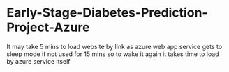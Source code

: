 # Early-Stage-Diabetes-Prediction-Project-Azure
It may take 5 mins to load website by link as azure web app service gets to sleep mode if not used for 15 mins so to wake it again it takes time to load by azure service itself
[](https://raw.githubusercontent.com/Atharv-Chaudhari/Early-Stage-Diabetes-Prediction/main/ss1.jpg)
[](https://raw.githubusercontent.com/Atharv-Chaudhari/Early-Stage-Diabetes-Prediction/main/ss2.jpg)
[](https://raw.githubusercontent.com/Atharv-Chaudhari/Early-Stage-Diabetes-Prediction/main/ss3.jpg)
